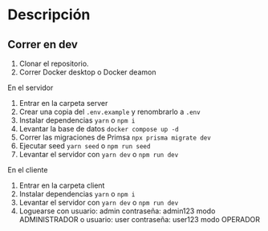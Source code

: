 # Descripción



## Correr en dev


1. Clonar el repositorio.
2. Correr Docker desktop o Docker deamon

En el servidor 
  1. Entrar en la carpeta server
  2. Crear una copia del ```.env.example``` y renombrarlo a ```.env```
  3. Instalar dependencias ```yarn``` o ```npm i```
  4. Levantar la base de datos ```docker compose up -d```
  5. Correr las migraciones de Primsa ```npx prisma migrate dev```
  6. Ejecutar seed ```yarn seed``` o ```npm run seed```
  7. Levantar el servidor con ```yarn dev``` o ```npm run dev```

En el cliente
  1. Entrar en la carpeta client
  2. Instalar dependencias ```yarn``` o ```npm i```
  3. Levantar el servidor con ```yarn dev``` o ```npm run dev```
  4. Loguearse con usuario: admin contraseña: admin123 modo ADMINISTRADOR o usuario: user contraseña: user123 modo OPERADOR






